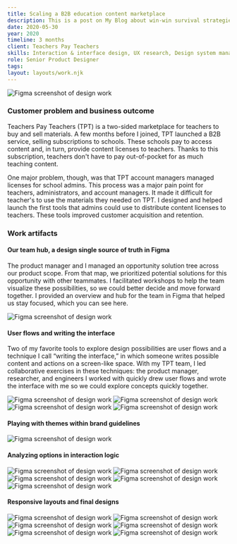 ```yaml
---
title: Scaling a B2B education content marketplace
description: This is a post on My Blog about win-win survival strategies.
date: 2020-05-30
year: 2020
timeline: 3 months
client: Teachers Pay Teachers
skills: Interaction & interface design, UX research, Design system management, Creative workshop facilitation
role: Senior Product Designer
tags:
layout: layouts/work.njk
---
```

<img
  class='post-img'
  src='../../img/tpt/licenses/hero.png'
  srcset=''
  alt='Figma screenshot of design work'
/>
<h3>Customer problem and business outcome</h3>
<p>Teachers Pay Teachers (TPT) is a two-sided marketplace for teachers to buy and sell materials. A few months before I joined, TPT launched a B2B service, selling subscriptions to schools. These schools pay to access content and, in turn, provide content licenses to teachers. Thanks to this subscription, teachers don't have to pay out-of-pocket for as much teaching content.</p>
<p>One major problem, though, was that TPT account managers managed licenses for school admins. This process was a major pain point for teachers, administrators, and account managers. It made it difficult for teacher's to use the materials they needed on TPT. I designed and helped launch the first tools that admins could use to distribute content licenses to teachers. These tools improved customer acquisition and retention.</p>

<h3>Work artifacts</h3>
<h4>Our team hub, a design single source of truth in Figma</h4>
<p>The product manager and I managed an opportunity solution tree across our product scope. From that map, we prioritized potential solutions for this opportunity with other teammates. I facilitated workshops to help the team visualize these possibilities, so we could better decide and move forward together. I provided an overview and hub for the team in Figma that helped us stay focused, which you can see here. </p>
<img
  class='post-img'
  src='../../img/tpt/licenses/context.png'
  srcset=''
  alt='Figma screenshot of design work'
/>
<h4>User flows and writing the interface</h4>
<p>Two of my favorite tools to explore design possibilities are user flows and a technique I call “writing the interface,” in which someone writes possible content and actions on a screen-like space. With my TPT team, I led collaborative exercises in these techniques: the product manager, researcher, and engineers I worked with quickly drew user flows and wrote the interface with me so we could explore concepts quickly together.</p>
<img
  class='post-img'
  src='../../img/tpt/licenses/flow-thinking.png'
  srcset=''
  alt='Figma screenshot of design work'
/>
<img
  class='post-img'
  src='../../img/tpt/licenses/lofi-vision.png'
  srcset=''
  alt='Figma screenshot of design work'
/>
<img
  class='post-img'
  src='../../img/tpt/licenses/interface-writing.png'
  srcset=''
  alt='Figma screenshot of design work'
/>
<img
  class='post-img'
  src='../../img/tpt/licenses/interface-writing.png'
  srcset=''
  alt='Figma screenshot of design work'
/>
<h4>Playing with themes within brand guidelines</h4>
<img
  class='post-img'
  src='../../img/tpt/licenses/theme-variations.png'
  srcset=''
  alt='Figma screenshot of design work'
/>
<h4>Analyzing options in interaction logic</h4>
<img
  class='post-img'
  src='../../img/tpt/licenses/logical-scenarios.png'
  srcset=''
  alt='Figma screenshot of design work'
/>
<img
  class='post-img'
  src='../../img/tpt/licenses/scenario-decision.png'
  srcset=''
  alt='Figma screenshot of design work'
/>
<img
  class='post-img'
  src='../../img/tpt/licenses/scenario-decision-flexible-to-custom.png'
  srcset=''
  alt='Figma screenshot of design work'
/>
<img
  class='post-img'
  src='../../img/tpt/licenses/admin-flow.png'
  srcset=''
  alt='Figma screenshot of design work'
/>
<img
  class='post-img'
  src='../../img/tpt/licenses/admin-questions.png'
  srcset=''
  alt='Figma screenshot of design work'
/>
<h4>Responsive layouts and final designs</h4>
<img
  class='post-img'
  src='../../img/tpt/licenses/responsive-layouts.png'
  srcset=''
  alt='Figma screenshot of design work'
/>
<img
  class='post-img'
  src='../../img/tpt/licenses/final-teacher.png'
  srcset=''
  alt='Figma screenshot of design work'
/>
<img
  class='post-img'
  src='../../img/tpt/licenses/final-responsive.png'
  srcset=''
  alt='Figma screenshot of design work'
/>
<img
  class='post-img'
  src='../../img/tpt/licenses/final-admin.png'
  srcset=''
  alt='Figma screenshot of design work'
/>
<img
  class='post-img'
  src='../../img/tpt/licenses/final-admin-zoom-01.png'
  srcset=''
  alt='Figma screenshot of design work'
/>
<img
  class='post-img'
  src='../../img/tpt/licenses/final-admin-zoom-02.png'
  srcset=''
  alt='Figma screenshot of design work'
/>
